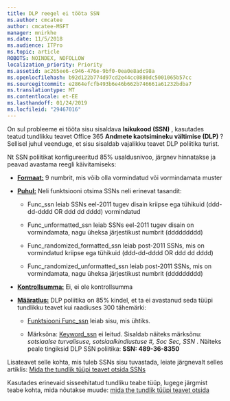 ```yaml
---
title: DLP reegel ei tööta SSN
ms.author: cmcatee
author: cmcatee-MSFT
manager: mnirkhe
ms.date: 11/5/2018
ms.audience: ITPro
ms.topic: article
ROBOTS: NOINDEX, NOFOLLOW
localization_priority: Priority
ms.assetid: ac265ee6-c946-476e-9bf0-0ea0e8adc98a
ms.openlocfilehash: b92d122b774d97cd2e44cc0880dc5001065b57cc
ms.sourcegitcommit: e2864efcfb493b6e46b662b746661a61232bdba7
ms.translationtype: MT
ms.contentlocale: et-EE
ms.lasthandoff: 01/24/2019
ms.locfileid: "29467016"
---
```

On sul probleeme ei tööta sisu sisaldava **Isikukood (SSN)** , kasutades teatud tundlikku teavet Office 365 **Andmete kaotsimineku vältimise (DLP)** ? Sellisel juhul veenduge, et sisu sisaldab vajalikku teavet DLP poliitika turist. 
  
Nt SSN poliitikat konfigureeritud 85% usaldusnivoo, järgnev hinnatakse ja peavad avastama reegli käivitamiseks:
  
- **[Formaat:](https://docs.microsoft.com/en-us/office365/securitycompliance/what-the-sensitive-information-types-look-for#format-80)** 9 numbrit, mis võib olla vormindatud või vormindamata muster 
    
- **[Puhul:](https://msconnect.microsoft.com/https:/docs.microsoft.com/en-us/office365/securitycompliance/what-the-sensitive-information-types-look-for#pattern-80)** Neli funktsiooni otsima SSNs neli erinevat tasandit: 
    
  - Func_ssn leiab SSNs eel-2011 tugev disain kriipse ega tühikuid (ddd-dd-dddd OR ddd dd dddd) vormindatud
    
  - Func_unformatted_ssn leiab SSNs eel-2011 tugev disain on vormindamata, nagu üheksa järjestikust numbrit (ddddddddd)
    
  - Func_randomized_formatted_ssn leiab post-2011 SSNs, mis on vormindatud kriipse ega tühikuid (ddd-dd-dddd OR ddd dd dddd)
    
  - Func_randomized_unformatted_ssn leiab post-2011 SSNs, mis on vormindamata, nagu üheksa järjestikust numbrit (ddddddddd)
    
- **[Kontrollsumma:](https://docs.microsoft.com/en-us/office365/securitycompliance/what-the-sensitive-information-types-look-for#checksum-79)** Ei, ei ole kontrollsumma 
    
- **[Määratlus:](https://docs.microsoft.com/en-us/office365/securitycompliance/what-the-sensitive-information-types-look-for#definition-80)** DLP poliitika on 85% kindel, et ta ei avastanud seda tüüpi tundlikku teavet kui raadiuses 300 tähemärki: 
    
  - [Funktsiooni Func_ssn](https://docs.microsoft.com/en-us/office365/securitycompliance/what-the-sensitive-information-types-look-for#pattern-80) leiab sisu, mis ühtiks. 
    
  - Märksõna: [Keyword_ssn](https://docs.microsoft.com/en-us/office365/securitycompliance/what-the-sensitive-information-types-look-for#keyword_ssn) ei leitud. Sisaldab näiteks märksõnu: *sotsiaalse turvalisuse, sotsiaalkindlustuse #, Soc Sec, SSN* . Näiteks peale tingiksid DLP SSN poliitika: **SSN: 489-36-8350**
    
Lisateavet selle kohta, mis tuleb SSNs sisu tuvastada, leiate järgnevalt selles artiklis: [Mida the tundlik tüüpi teavet otsida SSNs](https://docs.microsoft.com/en-us/office365/securitycompliance/what-the-sensitive-information-types-look-for#us-social-security-number-ssn)
  
Kasutades erinevaid sisseehitatud tundliku teabe tüüp, lugege järgmist teabe kohta, mida nõutakse muude: [mida the tundlik tüüpi teavet otsida](https://docs.microsoft.com/en-us/office365/securitycompliance/what-the-sensitive-information-types-look-for)
  

